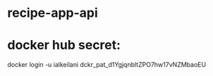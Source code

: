 # recipe-app-api

# docker hub secret:
docker login -u ialkeilani
dckr_pat_d1YgjqnbltZPO7hw17vNZMbaoEU

